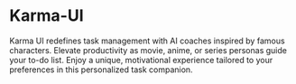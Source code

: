 # Karma-UI
Karma UI redefines task management with AI coaches inspired by famous characters. Elevate productivity as movie, anime, or series personas guide your to-do list. Enjoy a unique, motivational experience tailored to your preferences in this personalized task companion.
